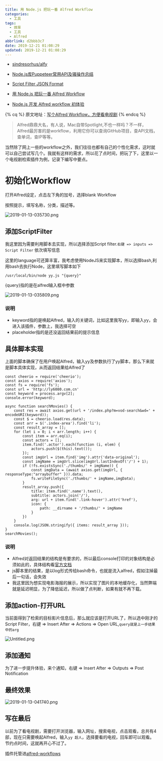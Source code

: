 ```yaml
---
title: 用 Node.js 把玩一番 Alfred Workflow
categories:
  - 工具
tags:
  - 效率
  - 工具
  - Alfred
abbrlink: d2bbb3c7
date: 2019-12-21 01:08:29
updated: 2019-12-21 01:08:29
---
```


- [sindresorhus/alfy](https://github.com/sindresorhus/alfy)
- [Node.js库Puppeteer常用API及骚操作总结](https://juejin.im/post/5dce4c11f265da0c02111ce9)


- [Script Filter JSON Format](https://www.alfredapp.com/help/workflows/inputs/script-filter/json/)
- [用 Node.js 把玩一番 Alfred Workflow](https://www.cnblogs.com/MuYunyun/p/7323128.html)
- [Node.js 开发 Alfred workflow 初体验](https://blog.csdn.net/weixin_33744854/article/details/85998867)

{% cq %}
原文地址：[写个Alfred Workflow，方便看电视剧](https://1991421.cn/2019/01/13/45229d23/)
{% endcq %}

> Alfred鼎鼎大名，有人说，Mac自带Spotlight,不也一样吗？不一样，Alfred最厉害的是workflow，利用它你可以查询GitHub项目，查API文档，查单词，查IP等等。

<!-- more -->

当然除了网上一些的workflow之外，我们往往也都有自己的个性化需求，这时就可以自己尝试写几个。我就有这样的需求，所以花了点时间，把玩了下，这里以一个电视剧检索插件为例，记录下编写中要点。

# 初始化Workflow

打开Alfred设定，点击左下角的加号，选择blank Workflow

按照提示，填写名称，分类，描述等。

![2019-01-13-035730.png](https://i.loli.net/2019/12/21/ZwoEQYfJMP418Lv.png)

## 添加ScriptFilter

我这里因为需要利用脚本去实现，所以选择添加Script filter.`右键 => inputs => Script Filter`
依次填写信息

这里的language可还算丰富，我考虑使用NodeJS来实现脚本，所以选择bash,利用bash去执行Node，这里填写脚本如下

    /usr/local/bin/node yy.js "{query}"

{query}指的是在alfred输入框中参数

![2019-01-13-035809.png](https://i.loli.net/2019/12/21/OSxbHlNZsrfRUw8.png)

### 说明

- keyword指的是唤起Alfred，输入的关键词，比如这里我写yy，即输入yy，会进入该插件，参数上，我选择可空
- placeholder指的是还没返回结果前的提示信息

## 具体脚本实现

上面的脚本确保了在用户唤起Alfred，输入yy及参数执行了yy脚本，那么下来就是脚本具体实现，从而返回结果给Alfred了

    const cheerio = require('cheerio');
    const axios = require('axios');
    const fs = require('fs');
    const url = 'http://ly6080.com.cn'
    const keyword = process.argv[2];
    console.error(keyword);
    
    async function searchMovies() {
        const res = await axios.get(url + '/index.php?m=vod-search&wd=' + encodeURI(keyword));
        const $ = cheerio.load(res.data);
        const arr = $('.index-area').find('li');
        const result_array = [];
        for (let i = 0; i < arr.length; i++) {
            const item = arr.eq(i);
            const actors = [];
            item.find('.actor').each(function (i, elem) {
                actors.push($(this).text());
            });
            const imgUrl = item.find('img').attr('data-original');
            const imgName = imgUrl.slice(imgUrl.lastIndexOf('/') + 1);
            if (!fs.existsSync('./thumbs/' + imgName)) {
                const imgData = (await axios.get(imgUrl, { responseType:"arraybuffer" })).data;
                fs.writeFileSync('./thumbs/' + imgName,imgData);
            }
            result_array.push({
                title: item.find('.name').text(),
                subtitle: actors.join('/'),
                arg: url + item.find('.link-hover').attr('href'),
                icon: {
                    path: __dirname + '/thumbs/' + imgName
                }
            })
        }
        console.log(JSON.stringify({ items: result_array }));
    }
    searchMovies();

### 说明

- Alfred对返回结果的结构是有要求的，所以最后console打印的对象结构是必须如此的，具体结构看[官方文档](https://www.alfredapp.com/help/workflows/inputs/script-filter/json/)
- js脚本里的结果，是以log形式传给bash命令，也就是流入alfred，假如注掉最后一句话，会失效
- 我这里因为想实现电影海报的展示，所以实现了图片的本地缓存化，当然弊端就是延迟明显，为了降低延迟，所以做了点判断，如果有就不再下载。

## 添加action-打开URL

当前面得到了检索的目标影片信息后，那么就应该是打开URL了，所以选中刚才的Script Filter，右键 => Insert After => Actions => Open URL,`query就是上一步结果中的arg`

![Untitled.png](https://i.loli.net/2019/12/21/a3gfzOcUuB4ylmV.png)

## 添加通知

为了进一步提升体验，来个通知，右键 => Insert After => Outputs => Post Notification

## 最终效果

![2019-01-13-041740.png](https://i.loli.net/2019/12/21/GoqukdJ6S3AfUie.png)

## 写在最后

以前为了看电视剧，需要打开浏览器，输入网址，搜索电视，点击观看，总共有4部，现在只需要唤起Alfred，输入`yy 超人`，选择要看的电视，回车即可以观看。节约点时间，这就再开心不过了。

插件托管进[alfred-workflows](https://github.com/alanhg/alfred-workflows)
